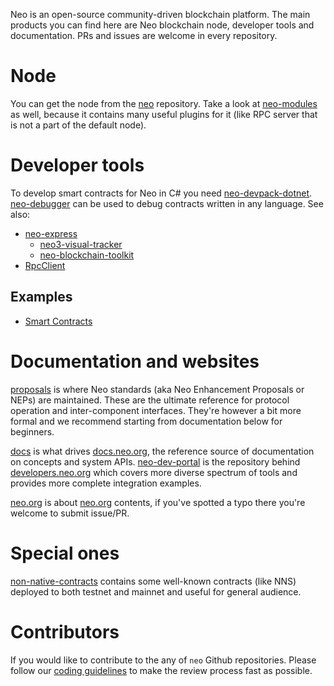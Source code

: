 Neo is an open-source community-driven blockchain platform. The main products
you can find here are Neo blockchain node, developer tools and documentation.
PRs and issues are welcome in every repository.

# Node

You can get the node from the [neo](https://github.com/neo-project/neo) repository.
Take a look at [neo-modules](https://github.com/neo-project/neo-modules) as well,
because it contains many useful plugins for it (like RPC server that is not a
part of the default node).

# Developer tools

To develop smart contracts for Neo in C# you need
[neo-devpack-dotnet](https://github.com/neo-project/neo-devpack-dotnet).
[neo-debugger](https://github.com/neo-project/neo-debugger) can be used to
debug contracts written in any language. See also:
* [neo-express](https://github.com/neo-project/neo-express)
  * [neo3-visual-tracker](https://github.com/neo-project/neo-express/tree/master/extentions/neo3-visual-tracker)
  * [neo-blockchain-toolkit](https://github.com/neo-project/neo-express/tree/master/src/bctklib)
* [RpcClient](https://github.com/neo-project/neo-modules/tree/master/src/RpcClient)

## Examples

* [Smart Contracts](https://github.com/neo-project/neo-devpack-dotnet/tree/master/examples)

# Documentation and websites

[proposals](https://github.com/neo-project/proposals) is where Neo standards
(aka Neo Enhancement Proposals or NEPs) are maintained. These are the ultimate
reference for protocol operation and inter-component interfaces. They're however
a bit more formal and we recommend starting from documentation below for
beginners.

[docs](https://github.com/neo-project/docs) is what drives
[docs.neo.org](https://docs.neo.org), the reference source of documentation on
concepts and system APIs. [neo-dev-portal](https://github.com/neo-project/neo-dev-portal)
is the repository behind [developers.neo.org](https://developers.neo.org/) which
covers more diverse spectrum of tools and provides more complete integration
examples.

[neo.org](https://github.com/neo-project/neo.org) is about [neo.org](https://neo.org)
contents, if you've spotted a typo there you're welcome to submit issue/PR.

# Special ones

[non-native-contracts](https://github.com/neo-project/non-native-contracts/)
contains some well-known contracts (like NNS) deployed to both testnet and
mainnet and useful for general audience.

# Contributors
If you would like to contribute to the any of `neo` Github repositories. Please follow
our [coding guidelines](https://github.com/neo-project/.github/docs/neo-coding-rules.md)
to make the review process fast as possible.
